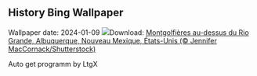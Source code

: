 ## History Bing Wallpaper
Wallpaper date: 2024-01-09
![](https://www.bing.com/th?id=OHR.BalloonDay_FR-FR1975351459_UHD.jpg&w=1000)Download: [Montgolfières au-dessus du Rio Grande, Albuquerque, Nouveau Mexique, États-Unis (© Jennifer MacCornack/Shutterstock)](https://www.bing.com/th?id=OHR.BalloonDay_FR-FR1975351459_UHD.jpg)

Auto get programm by LtgX
